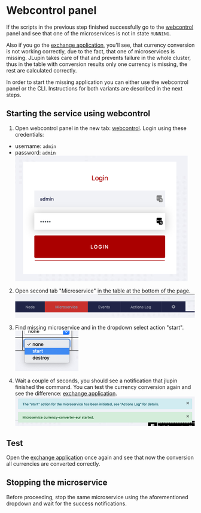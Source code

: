 # Webcontrol panel

If the scripts in the previous step finished successfully go to the [webcontrol](https://[[HOST_SUBDOMAIN]]-8888-[[KATACODA_HOST]].environments.katacoda.com/webcontrol/) panel and see that one of the microservices is not in state `RUNNING`.

Also if you go the [exchange application](https://[[HOST_SUBDOMAIN]]-8000-[[KATACODA_HOST]].environments.katacoda.com/exchange/), you'll see, that currency conversion is not working correctly, due to the fact, that one of microservices is missing. JLupin takes care of that and prevents failure in the whole cluster, thus in the table with 
conversion results only one currency is missing, the rest are calculated correctly.

In order to start the missing application you can either use the webcontrol panel or the CLI. Instructions for both variants are described in the next steps.

## Starting the service using webcontrol

1. Open webcontrol panel in the new tab: [webcontrol](https://[[HOST_SUBDOMAIN]]-8888-[[KATACODA_HOST]].environments.katacoda.com/webcontrol/). Login using these credentials:
  - username: `admin`
  - password: `admin`
![Service started](assets/wc-login.png)

2. Open second tab "Microservice" in the table at the bottom of the page.
![Service started](assets/wc-table-tab.png)

3. Find missing microservice and in the dropdown select action "start".
![Service started](assets/wc-dropdown-select.png)

4. Wait a couple of seconds, you should see a notification that jlupin finished the command. You can test the currency conversion again and see the difference: [exchange application](https://[[HOST_SUBDOMAIN]]-8000-[[KATACODA_HOST]].environments.katacoda.com/exchange/).
![Service started](assets/wc-notification.png)

## Test

Open the [exchange application](https://[[HOST_SUBDOMAIN]]-8000-[[KATACODA_HOST]].environments.katacoda.com/exchange/) once again and see that now the conversion all currencies are converted correctly.

## Stopping the microservice

Before proceeding, stop the same microservice using the aforementioned dropdown and wait for the success notifications.
